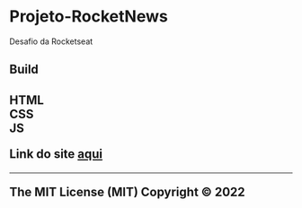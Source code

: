 # Projeto-RocketNews
 Desafio da Rocketseat <br>
 
 <h2>Build<h2> 
 HTML <br>
 CSS <br>
 JS<br>
 
 Link do site <a href='https://cauastupp.github.io/Projeto-RocketNews/'>aqui<a>

<hr>
The MIT License (MIT) Copyright © 2022
